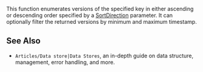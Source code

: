 This function enumerates versions of the specified key in either ascending or descending order specified by a [SortDirection](https://developer.roblox.com/en-us/api-reference/enum/SortDirection) parameter. It can optionally filter the returned versions by minimum and maximum timestamp.

See Also
--------

*   `Articles/Data store|Data Stores`, an in-depth guide on data structure, management, error handling, and more.